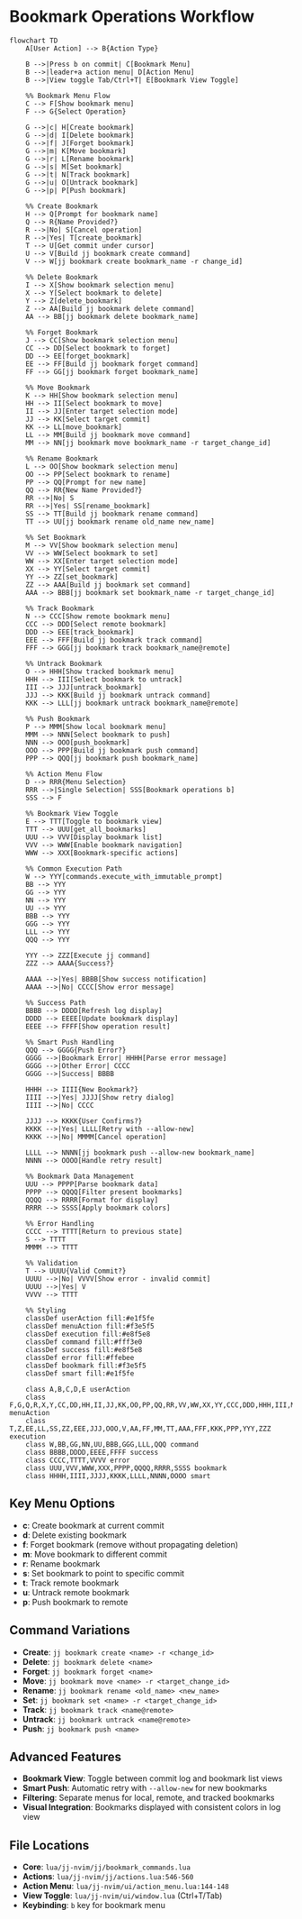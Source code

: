 # Bookmark Operations Workflow

```mermaid
flowchart TD
    A[User Action] --> B{Action Type}
    
    B -->|Press b on commit| C[Bookmark Menu]
    B -->|leader+a action menu| D[Action Menu]
    B -->|View toggle Tab/Ctrl+T| E[Bookmark View Toggle]
    
    %% Bookmark Menu Flow
    C --> F[Show bookmark menu]
    F --> G{Select Operation}
    
    G -->|c| H[Create bookmark]
    G -->|d| I[Delete bookmark]
    G -->|f| J[Forget bookmark]
    G -->|m| K[Move bookmark]
    G -->|r| L[Rename bookmark]
    G -->|s| M[Set bookmark]
    G -->|t| N[Track bookmark]
    G -->|u| O[Untrack bookmark]
    G -->|p| P[Push bookmark]
    
    %% Create Bookmark
    H --> Q[Prompt for bookmark name]
    Q --> R{Name Provided?}
    R -->|No| S[Cancel operation]
    R -->|Yes| T[create_bookmark]
    T --> U[Get commit under cursor]
    U --> V[Build jj bookmark create command]
    V --> W[jj bookmark create bookmark_name -r change_id]
    
    %% Delete Bookmark
    I --> X[Show bookmark selection menu]
    X --> Y[Select bookmark to delete]
    Y --> Z[delete_bookmark]
    Z --> AA[Build jj bookmark delete command]
    AA --> BB[jj bookmark delete bookmark_name]
    
    %% Forget Bookmark
    J --> CC[Show bookmark selection menu]
    CC --> DD[Select bookmark to forget]
    DD --> EE[forget_bookmark]
    EE --> FF[Build jj bookmark forget command]
    FF --> GG[jj bookmark forget bookmark_name]
    
    %% Move Bookmark
    K --> HH[Show bookmark selection menu]
    HH --> II[Select bookmark to move]
    II --> JJ[Enter target selection mode]
    JJ --> KK[Select target commit]
    KK --> LL[move_bookmark]
    LL --> MM[Build jj bookmark move command]
    MM --> NN[jj bookmark move bookmark_name -r target_change_id]
    
    %% Rename Bookmark
    L --> OO[Show bookmark selection menu]
    OO --> PP[Select bookmark to rename]
    PP --> QQ[Prompt for new name]
    QQ --> RR{New Name Provided?}
    RR -->|No| S
    RR -->|Yes| SS[rename_bookmark]
    SS --> TT[Build jj bookmark rename command]
    TT --> UU[jj bookmark rename old_name new_name]
    
    %% Set Bookmark
    M --> VV[Show bookmark selection menu]
    VV --> WW[Select bookmark to set]
    WW --> XX[Enter target selection mode]
    XX --> YY[Select target commit]
    YY --> ZZ[set_bookmark]
    ZZ --> AAA[Build jj bookmark set command]
    AAA --> BBB[jj bookmark set bookmark_name -r target_change_id]
    
    %% Track Bookmark
    N --> CCC[Show remote bookmark menu]
    CCC --> DDD[Select remote bookmark]
    DDD --> EEE[track_bookmark]
    EEE --> FFF[Build jj bookmark track command]
    FFF --> GGG[jj bookmark track bookmark_name@remote]
    
    %% Untrack Bookmark
    O --> HHH[Show tracked bookmark menu]
    HHH --> III[Select bookmark to untrack]
    III --> JJJ[untrack_bookmark]
    JJJ --> KKK[Build jj bookmark untrack command]
    KKK --> LLL[jj bookmark untrack bookmark_name@remote]
    
    %% Push Bookmark
    P --> MMM[Show local bookmark menu]
    MMM --> NNN[Select bookmark to push]
    NNN --> OOO[push_bookmark]
    OOO --> PPP[Build jj bookmark push command]
    PPP --> QQQ[jj bookmark push bookmark_name]
    
    %% Action Menu Flow
    D --> RRR{Menu Selection}
    RRR -->|Single Selection| SSS[Bookmark operations b]
    SSS --> F
    
    %% Bookmark View Toggle
    E --> TTT[Toggle to bookmark view]
    TTT --> UUU[get_all_bookmarks]
    UUU --> VVV[Display bookmark list]
    VVV --> WWW[Enable bookmark navigation]
    WWW --> XXX[Bookmark-specific actions]
    
    %% Common Execution Path
    W --> YYY[commands.execute_with_immutable_prompt]
    BB --> YYY
    GG --> YYY
    NN --> YYY
    UU --> YYY
    BBB --> YYY
    GGG --> YYY
    LLL --> YYY
    QQQ --> YYY
    
    YYY --> ZZZ[Execute jj command]
    ZZZ --> AAAA{Success?}
    
    AAAA -->|Yes| BBBB[Show success notification]
    AAAA -->|No| CCCC[Show error message]
    
    %% Success Path
    BBBB --> DDDD[Refresh log display]
    DDDD --> EEEE[Update bookmark display]
    EEEE --> FFFF[Show operation result]
    
    %% Smart Push Handling
    QQQ --> GGGG{Push Error?}
    GGGG -->|Bookmark Error| HHHH[Parse error message]
    GGGG -->|Other Error| CCCC
    GGGG -->|Success| BBBB
    
    HHHH --> IIII{New Bookmark?}
    IIII -->|Yes| JJJJ[Show retry dialog]
    IIII -->|No| CCCC
    
    JJJJ --> KKKK{User Confirms?}
    KKKK -->|Yes| LLLL[Retry with --allow-new]
    KKKK -->|No| MMMM[Cancel operation]
    
    LLLL --> NNNN[jj bookmark push --allow-new bookmark_name]
    NNNN --> OOOO[Handle retry result]
    
    %% Bookmark Data Management
    UUU --> PPPP[Parse bookmark data]
    PPPP --> QQQQ[Filter present bookmarks]
    QQQQ --> RRRR[Format for display]
    RRRR --> SSSS[Apply bookmark colors]
    
    %% Error Handling
    CCCC --> TTTT[Return to previous state]
    S --> TTTT
    MMMM --> TTTT
    
    %% Validation
    T --> UUUU{Valid Commit?}
    UUUU -->|No| VVVV[Show error - invalid commit]
    UUUU -->|Yes| V
    VVVV --> TTTT
    
    %% Styling
    classDef userAction fill:#e1f5fe
    classDef menuAction fill:#f3e5f5
    classDef execution fill:#e8f5e8
    classDef command fill:#fff3e0
    classDef success fill:#e8f5e8
    classDef error fill:#ffebee
    classDef bookmark fill:#f3e5f5
    classDef smart fill:#e1f5fe
    
    class A,B,C,D,E userAction
    class F,G,Q,R,X,Y,CC,DD,HH,II,JJ,KK,OO,PP,QQ,RR,VV,WW,XX,YY,CCC,DDD,HHH,III,MMM,NNN,RRR,SSS menuAction
    class T,Z,EE,LL,SS,ZZ,EEE,JJJ,OOO,V,AA,FF,MM,TT,AAA,FFF,KKK,PPP,YYY,ZZZ execution
    class W,BB,GG,NN,UU,BBB,GGG,LLL,QQQ command
    class BBBB,DDDD,EEEE,FFFF success
    class CCCC,TTTT,VVVV error
    class UUU,VVV,WWW,XXX,PPPP,QQQQ,RRRR,SSSS bookmark
    class HHHH,IIII,JJJJ,KKKK,LLLL,NNNN,OOOO smart
```

## Key Menu Options

- **c**: Create bookmark at current commit
- **d**: Delete existing bookmark
- **f**: Forget bookmark (remove without propagating deletion)
- **m**: Move bookmark to different commit
- **r**: Rename bookmark
- **s**: Set bookmark to point to specific commit
- **t**: Track remote bookmark
- **u**: Untrack remote bookmark
- **p**: Push bookmark to remote

## Command Variations

- **Create**: `jj bookmark create <name> -r <change_id>`
- **Delete**: `jj bookmark delete <name>`
- **Forget**: `jj bookmark forget <name>`
- **Move**: `jj bookmark move <name> -r <target_change_id>`
- **Rename**: `jj bookmark rename <old_name> <new_name>`
- **Set**: `jj bookmark set <name> -r <target_change_id>`
- **Track**: `jj bookmark track <name@remote>`
- **Untrack**: `jj bookmark untrack <name@remote>`
- **Push**: `jj bookmark push <name>`

## Advanced Features

- **Bookmark View**: Toggle between commit log and bookmark list views
- **Smart Push**: Automatic retry with `--allow-new` for new bookmarks
- **Filtering**: Separate menus for local, remote, and tracked bookmarks
- **Visual Integration**: Bookmarks displayed with consistent colors in log view

## File Locations

- **Core**: `lua/jj-nvim/jj/bookmark_commands.lua`
- **Actions**: `lua/jj-nvim/jj/actions.lua:546-560`
- **Action Menu**: `lua/jj-nvim/ui/action_menu.lua:144-148`
- **View Toggle**: `lua/jj-nvim/ui/window.lua` (Ctrl+T/Tab)
- **Keybinding**: `b` key for bookmark menu